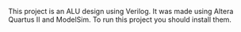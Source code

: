 This project is an ALU design using Verilog.
It was made using Altera Quartus II and ModelSim. To run this project you should install them.
